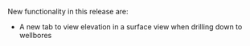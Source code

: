 New functionality in this release are:
* A new tab to view elevation in a surface view when drilling down to wellbores

